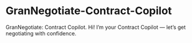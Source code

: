 # GranNegotiate-Contract-Copilot
GranNegotiate: Contract Copilot.  Hi! I’m your Contract Copilot — let’s get negotiating with confidence.
